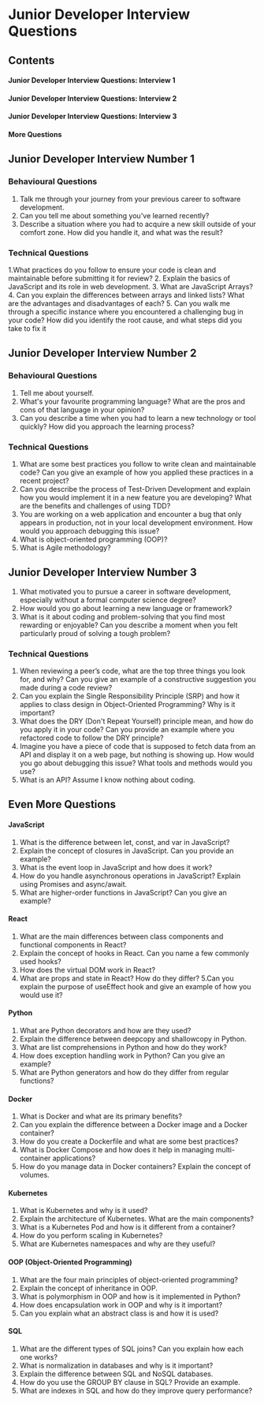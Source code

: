 # Junior Developer Interview Questions

## Contents
#### Junior Developer Interview Questions: Interview 1
#### Junior Developer Interview Questions: Interview 2
#### Junior Developer Interview Questions: Interview 3
#### More Questions



## Junior Developer Interview Number 1

### Behavioural Questions

1. Talk me through your journey from your previous career to software development.
2. Can you tell me about something you've learned recently?
3. Describe a situation where you had to acquire a new skill outside of your comfort zone. How did you handle it, and what was the result?


### Technical Questions

1.What practices do you follow to ensure your code is clean and maintainable before submitting it for review?
2. Explain the basics of JavaScript and its role in web development.
3. What are JavaScript Arrays?
4. Can you explain the differences between arrays and linked lists? What are the advantages and disadvantages of each?
5. Can you walk me through a specific instance where you encountered a challenging bug in your code? How did you identify the root cause, and what steps did you take to fix it


## Junior Developer Interview Number 2

### Behavioural Questions

1.  Tell me about yourself.
2.  What's your favourite programming language? What are the pros and cons of that language in your opinion?
3.  Can you describe a time when you had to learn a new technology or tool quickly? How did you approach the learning process?

### Technical Questions

1. What are some best practices you follow to write clean and maintainable code? Can you give an example of how you applied these practices in a recent project?
2. Can you describe the process of Test-Driven Development and explain how you would implement it in a new feature you are developing? What are the benefits and challenges of using TDD?
3. You are working on a web application and encounter a bug that only appears in production, not in your local development environment. How would you approach debugging this issue?
4. What is object-oriented programming (OOP)?
5. What is Agile methodology?

## Junior Developer Interview Number 3

1. What motivated you to pursue a career in software development, especially without a formal computer science degree?
2. How would you go about learning a new language or framework?
3. What is it about coding and problem-solving that you find most rewarding or enjoyable? Can you describe a moment when you felt particularly proud of solving a tough problem?


### Technical Questions

1. When reviewing a peer’s code, what are the top three things you look for, and why? Can you give an example of a constructive suggestion you made during a code review?
2. Can you explain the Single Responsibility Principle (SRP) and how it applies to class design in Object-Oriented Programming? Why is it important?
3. What does the DRY (Don't Repeat Yourself) principle mean, and how do you apply it in your code? Can you provide an example where you refactored code to follow the DRY principle?
4. Imagine you have a piece of code that is supposed to fetch data from an API and display it on a web page, but nothing is showing up. How would you go about debugging this issue? What tools and methods would you use?
5. What is an API? Assume I know nothing about coding.




## Even More Questions

#### JavaScript
1. What is the difference between let, const, and var in JavaScript?
2. Explain the concept of closures in JavaScript. Can you provide an example?
3. What is the event loop in JavaScript and how does it work?
4. How do you handle asynchronous operations in JavaScript? Explain using Promises and async/await.
5. What are higher-order functions in JavaScript? Can you give an example?

####  React
1. What are the main differences between class components and functional components in React?
2. Explain the concept of hooks in React. Can you name a few commonly used hooks?
3. How does the virtual DOM work in React?
4. What are props and state in React? How do they differ?
5.Can you explain the purpose of useEffect hook and give an example of how you would use it?

#### Python
1. What are Python decorators and how are they used?
2. Explain the difference between deepcopy and shallowcopy in Python.
3. What are list comprehensions in Python and how do they work?
4. How does exception handling work in Python? Can you give an example?
5. What are Python generators and how do they differ from regular functions?

#### Docker
1. What is Docker and what are its primary benefits?
2. Can you explain the difference between a Docker image and a Docker container?
3. How do you create a Dockerfile and what are some best practices?
4. What is Docker Compose and how does it help in managing multi-container applications?
5. How do you manage data in Docker containers? Explain the concept of volumes.

#### Kubernetes
1. What is Kubernetes and why is it used?
2. Explain the architecture of Kubernetes. What are the main components?
3. What is a Kubernetes Pod and how is it different from a container?
4. How do you perform scaling in Kubernetes?
5. What are Kubernetes namespaces and why are they useful?

#### OOP (Object-Oriented Programming)
1. What are the four main principles of object-oriented programming?
2. Explain the concept of inheritance in OOP.
3. What is polymorphism in OOP and how is it implemented in Python?
4. How does encapsulation work in OOP and why is it important?
5. Can you explain what an abstract class is and how it is used?

#### SQL
1. What are the different types of SQL joins? Can you explain how each one works?
2. What is normalization in databases and why is it important?
3. Explain the difference between SQL and NoSQL databases.
4. How do you use the GROUP BY clause in SQL? Provide an example.
5. What are indexes in SQL and how do they improve query performance?


